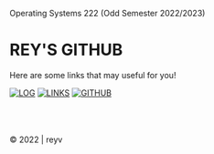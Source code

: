Operating Systems 222 (Odd Semester 2022/2023)

# REY'S GITHUB
Here are some links that may useful for you!

[![LOG](https://img.shields.io/badge/LOG-DD6620?style=for-the-badge&logoColor=white)](TXT/mylog.txt)
[![LINKS](https://img.shields.io/badge/LINKS-0054F7?style=for-the-badge&logoColor=white)](LINKS/)
[![GITHUB](https://img.shields.io/badge/GITHUB-F24E1E?style=for-the-badge&logo=github&logoColor=white)](https://github.com/reyhanvivaldi/os222) 

<br>
<br>
<br>
© 2022 | reyv
